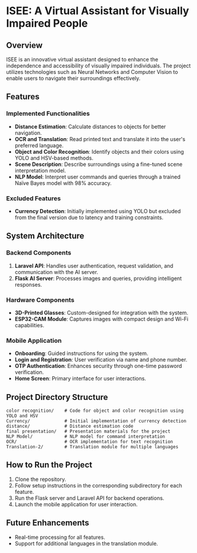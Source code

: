 # ISEE: A Virtual Assistant for Visually Impaired People

## Overview
ISEE is an innovative virtual assistant designed to enhance the independence and accessibility of visually impaired individuals. The project utilizes technologies such as Neural Networks and Computer Vision to enable users to navigate their surroundings effectively.

## Features
### Implemented Functionalities
- **Distance Estimation**: Calculate distances to objects for better navigation.
- **OCR and Translation**: Read printed text and translate it into the user's preferred language.
- **Object and Color Recognition**: Identify objects and their colors using YOLO and HSV-based methods.
- **Scene Description**: Describe surroundings using a fine-tuned scene interpretation model.
- **NLP Model**: Interpret user commands and queries through a trained Naïve Bayes model with 98% accuracy.

### Excluded Features
- **Currency Detection**: Initially implemented using YOLO but excluded from the final version due to latency and training constraints.

## System Architecture
### Backend Components
1. **Laravel API**: Handles user authentication, request validation, and communication with the AI server.
2. **Flask AI Server**: Processes images and queries, providing intelligent responses.

### Hardware Components
- **3D-Printed Glasses**: Custom-designed for integration with the system.
- **ESP32-CAM Module**: Captures images with compact design and Wi-Fi capabilities.

### Mobile Application
- **Onboarding**: Guided instructions for using the system.
- **Login and Registration**: User verification via name and phone number.
- **OTP Authentication**: Enhances security through one-time password verification.
- **Home Screen**: Primary interface for user interactions.

## Project Directory Structure
```
color recognition/    # Code for object and color recognition using YOLO and HSV
Currency/             # Initial implementation of currency detection
distance/             # Distance estimation code
final presentation/   # Presentation materials for the project
NLP Model/            # NLP model for command interpretation
OCR/                  # OCR implementation for text recognition
Translation-2/        # Translation module for multiple languages
```

## How to Run the Project
1. Clone the repository.
2. Follow setup instructions in the corresponding subdirectory for each feature.
3. Run the Flask server and Laravel API for backend operations.
4. Launch the mobile application for user interaction.

## Future Enhancements
- Real-time processing for all features.
- Support for additional languages in the translation module.
